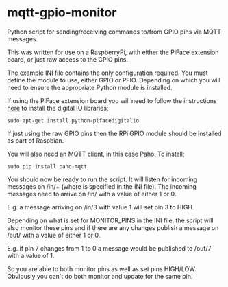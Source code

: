 mqtt-gpio-monitor
=================

Python script for sending/receiving commands to/from GPIO pins via MQTT messages.

This was written for use on a RaspberryPi, with either the PiFace extension board, or just raw access to the GPIO pins. 

The example INI file contains the only configuration required. You must define the module to use, either GPIO or PFIO. Depending on which you will need to ensure the appropriate Python module is installed.

If using the PiFace extension board you will need to follow the instructions [here](http://piface.github.io/pifacedigitalio/installation.html) to install the digital IO libraries;

    sudo apt-get install python-pifacedigitalio

If just using the raw GPIO pins then the RPi.GPIO module should be installed as part of Raspbian.

You will also need an MQTT client, in this case [Paho](https://pypi.python.org/pypi/paho-mqtt/0.9). To install;

    sudo pip install paho-mqtt

You should now be ready to run the script. It will listen for incoming messages on <topic>/in/+ (where <topic> is specified in the INI file). The incoming messages need to arrive on <topic>/in/<pin> with a value of either 1 or 0. 

E.g. a message arriving on <topic>/in/3 with value 1 will set pin 3 to HIGH. 

Depending on what is set for MONITOR_PINS in the INI file, the script will also monitor these pins and if there are any changes publish a message on <topic>/out/<pin> with a value of either 1 or 0.

E.g. if pin 7 changes from 1 to 0 a message would be published to <topic>/out/7 with a value of 1.

So you are able to both monitor pins as well as set pins HIGH/LOW. Obviously you can't do both monitor and update for the same pin.
